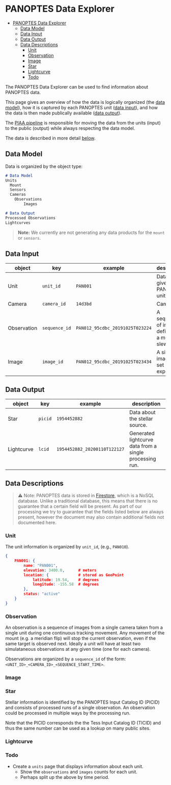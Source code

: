 # PANOPTES Data Explorer

- [PANOPTES Data Explorer](#panoptes-data-explorer)
  - [Data Model](#data-model)
  - [Data Input](#data-input)
  - [Data Output](#data-output)
  - [Data Descriptions](#data-descriptions)
    - [Unit](#unit)
    - [Observation](#observation)
    - [Image](#image)
    - [Star](#star)
    - [Lightcurve](#lightcurve)
    - [Todo](#todo)

The PANOPTES Data Explorer can be used to find information about PANOPTES data.

This page gives an overview of how the data is logically organized (the [data model](#data-odel)),
how it is captured by each PANOPTES unit ([data input](#data-input)), and how the
data is then made publically available ([data output](#data-output)).

The [PIAA pipeline](https://github.com/panoptes/PIAA) is responsible for moving the 
data from the units (input) to the public (output) while always respecting the data model.

The data is described in more detail [below](#data-desc).

## Data Model
<a href="#" id="data-model"></a>

Data is organized by the object type:

```md
# Data Model
Units
  Mount
  Sensors
  Cameras
    Observations
        Images

```

```md
# Data Output
Processed Observations
Lightcurves
```

> **Note:** We currently are not generating any data products for the `mount` or `sensors`.

## Data Input
<a href="#" id="data-input"></a>

| object      |  key           | example                         | description   
|-------------|--------------- | --------------------------------|------------ 
| Unit        | `unit_id`      | `PAN001`                        | Data for a given PANOPTES units.
| Camera        | `camera_id`      | `14d3bd`                        | Camera id.
| Observation | `sequence_id`  | `PAN012_95cdbc_20191025T023224` | A sequence of images defined by a mount slew.
| Image       | `image_id`     | `PAN012_95cdbc_20191025T023434` | A single image at a set exposure.

## Data Output
<a href="#" id="data-output"></a>

| object      |  key          | example                         | description   
|-------------|---------------|---------------------------------|--------------
| Star        | `picid`       | `1954452882`                    | Data about the stellar source.
| Lightcurve  | `lcid`        | `1954452882_20200110T122127`    | Generated lightcurve data from a single processing run.

## Data Descriptions
<a href="#" id="data-descriptions"></a>

> :warning: Note: PANOPTES data is stored in [Firestore](https://firebase.google.com/docs/firestore), which is a NoSQL database.
Unlike a traditional database, this means that there is no guarantee that a certain field will be present. As part of our processing we try to guarantee that the fields listed below are always present, however the document may also contain additional fields not documented here.

### Unit

The unit information is organized by `unit_id`, (e.g., `PAN010`).



```json
{
    PAN001: {
        name: "PAN001",
        elevation: 3400.0,      # meters
        location: {             # stored as GeoPoint
            latitude: 19.54,    # degrees
            longitude: -155.58  # degrees
        },
        status: "active"
    }
}
```

### Observation

An observation is a sequence of images from a single camera taken from a single unit during one continuous
tracking movement. Any movement of the mount (e.g. a meridian flip) will stop the current observation, even if
the same target is observed next. Ideally a unit will have at least two simulataneous observations at any
given time (one for each camera).

Observations are organized by a `sequence_id` of the form: `<UNIT_ID>_<CAMERA_ID>_<SEQUENCE_START_TIME>`.

### Image

### Star

Stellar information is identified by the PANOPTES Input Catalog ID (PICID) and consists of processed runs
of a single observation. An observation could be processed in multiple ways by the processing run.

Note that the PICID corresponds the the Tess Input Catalog ID (TICID) and thus the same number can be used
as a lookup on many public sites.

### Lightcurve


### Todo

* Create a `units` page that displays information about each unit.
    * Show the `observations` and `images` counts for each unit.
    * Perhaps split up the above by time period.
